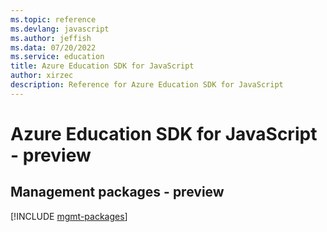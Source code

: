 ```yaml
---
ms.topic: reference
ms.devlang: javascript
ms.author: jeffish
ms.data: 07/20/2022
ms.service: education
title: Azure Education SDK for JavaScript
author: xirzec
description: Reference for Azure Education SDK for JavaScript
---
```

# Azure Education SDK for JavaScript - preview

## Management packages - preview
[!INCLUDE [mgmt-packages](education-mgmt-index.md)]
